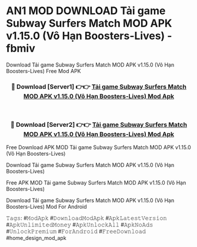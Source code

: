 # AN1 MOD DOWNLOAD Tải game Subway Surfers Match MOD APK v1.15.0 (Vô Hạn Boosters-Lives) - fbmiv
Download Tải game Subway Surfers Match MOD APK v1.15.0 (Vô Hạn Boosters-Lives) Free Mod APK

<div align="center">
<h3>🔴 Download [Server1] 👉👉 <a href="https://apk-comot.site?title=Tải_game_Subway_Surfers_Match_MOD_APK_v1.15.0_(Vô_Hạn_Boosters-Lives)">Tải game Subway Surfers Match MOD APK v1.15.0 (Vô Hạn Boosters-Lives) Mod Apk</a></h3><br>

<h3>🔴 Download [Server2] 👉👉 <a href="https://apk-comot.site?title=Tải_game_Subway_Surfers_Match_MOD_APK_v1.15.0_(Vô_Hạn_Boosters-Lives)">Tải game Subway Surfers Match MOD APK v1.15.0 (Vô Hạn Boosters-Lives) Mod Apk</a></h3>
</div>


Free Download APK MOD Tải game Subway Surfers Match MOD APK v1.15.0 (Vô Hạn Boosters-Lives)

Download Tải game Subway Surfers Match MOD APK v1.15.0 (Vô Hạn Boosters-Lives) 

Free APK MOD Tải game Subway Surfers Match MOD APK v1.15.0 (Vô Hạn Boosters-Lives) 

Download Tải game Subway Surfers Match MOD APK v1.15.0 (Vô Hạn Boosters-Lives) Mod For Android

𝚃𝚊𝚐𝚜: #𝙼𝚘𝚍𝙰𝚙𝚔 #𝙳𝚘𝚠𝚗𝚕𝚘𝚊𝚍𝙼𝚘𝚍𝙰𝚙𝚔 #𝙰𝚙𝚔𝙻𝚊𝚝𝚎𝚜𝚝𝚅𝚎𝚛𝚜𝚒𝚘𝚗 #𝙰𝚙𝚔𝚄𝚗𝚕𝚒𝚖𝚒𝚝𝚎𝚍𝙼𝚘𝚗𝚎𝚢 #𝙰𝚙𝚔𝚄𝚗𝚕𝚘𝚌𝚔𝙰𝚕𝚕 #𝙰𝚙𝚔𝙽𝚘𝙰𝚍𝚜 #𝚄𝚗𝚕𝚘𝚌𝚔𝙿𝚛𝚎𝚖𝚒𝚞𝚖 #𝙵𝚘𝚛𝙰𝚗𝚍𝚛𝚘𝚒𝚍 #𝙵𝚛𝚎𝚎𝙳𝚘𝚠𝚗𝚕𝚘𝚊𝚍 #home_design_mod_apk